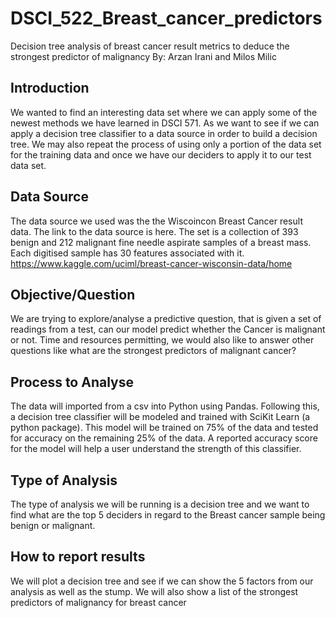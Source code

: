 # DSCI_522_Breast_cancer_predictors
Decision tree analysis of breast cancer result metrics to deduce the strongest predictor of malignancy
By: Arzan Irani and Milos Milic


## Introduction
We wanted to find an interesting data set where we can apply some of the newest methods we have learned in DSCI 571. As we want to see if we can apply a decision tree classifier to a data source in order to build a decision tree. We may also repeat the process of using only a portion of the data set for the training data and once we have our deciders to apply it to our test data set.

## Data Source

The data source we used was the the Wiscoincon Breast Cancer result data. The link to the data source is here. The set is a collection of 393 benign and 212 malignant fine needle aspirate samples of a breast mass. Each digitised sample has 30 features associated with it.
https://www.kaggle.com/uciml/breast-cancer-wisconsin-data/home

## Objective/Question

We are trying to explore/analyse a predictive question, that is given a set of readings from a test, can our model predict whether the Cancer is malignant or not.
Time and resources permitting, we would also like to answer other questions like what are the strongest predictors of malignant cancer?

## Process to Analyse

The data will imported from a csv into Python using Pandas. Following this, a decision tree classifier will be modeled and trained with SciKit Learn (a python package). This model will be trained on 75% of the data and tested for accuracy on the remaining 25% of the data. A reported accuracy score for the model will help a user understand the strength of this classifier.

## Type of Analysis

The type of analysis we will be running is a decision tree and we want to find what are the top 5 deciders in regard to the Breast cancer sample being benign or malignant.

## How to report results

We will plot a decision tree and see if we can show the 5 factors from our analysis as well as the stump. We will also show a list of the strongest predictors of malignancy for breast cancer
